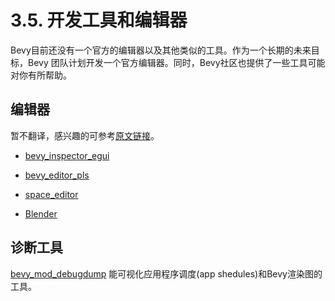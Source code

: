 # 3.5. 开发工具和编辑器

Bevy目前还没有一个官方的编辑器以及其他类似的工具。作为一个长期的未来目标，Bevy 团队计划开发一个官方编辑器。同时，Bevy社区也提供了一些工具可能对你有所帮助。

## 编辑器
暂不翻译，感兴趣的可参考[原文链接](https://bevy-cheatbook.github.io/setup/bevy-tools.html#editor)。

- [bevy_inspector_egui](https://github.com/jakobhellermann/bevy-inspector-egui)

- [bevy_editor_pls](https://github.com/jakobhellermann/bevy_editor_pls)

- [space_editor](https://github.com/rewin123/space_editor)

- [Blender](https://www.blender.org/)

## 诊断工具

[bevy_mod_debugdump](https://github.com/jakobhellermann/bevy_mod_debugdump) 能可视化应用程序调度(app shedules)和Bevy渲染图的工具。